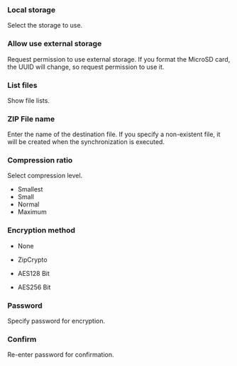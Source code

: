 ### Local storage

Select the storage to use. 

### Allow use external storage

Request permission to use external storage. If you format the MicroSD card, the UUID will change, so request permission to use it. 

### List files

Show file lists. 

### ZIP File name

Enter the name of the destination file. If you specify a non-existent file, it will be created when the synchronization is executed. 

### Compression ratio

Select compression level.

- Smallest
- Small
- Normal
- Maximum

### Encryption method

- None

- ZipCrypto

- AES128 Bit

- AES256 Bit 

### Password

Specify password for encryption. 

### Confirm

Re-enter password for confirmation. 
